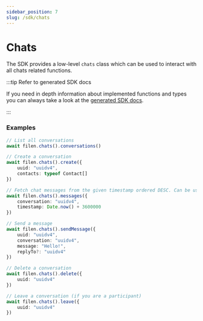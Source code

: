 ```yaml
---
sidebar_position: 7
slug: /sdk/chats
---
```


# Chats

The SDK provides a low-level `chats` class which can be used to interact with all chats related functions.

:::tip Refer to generated SDK docs

If you need in depth information about implemented functions and types you can always take a look at the [generated SDK docs](https://sdk-ts-docs.filen.io/classes/_internal_.Chats.html).

:::

### Examples

```ts
// List all conversations
await filen.chats().conversations()

// Create a conversation
await filen.chats().create({
	uuid: "uuidv4",
	contacts: typeof Contact[]
})

// Fetch chat messages from the given timestamp ordered DESC. Can be used for pagination.
await filen.chats().messages({
    conversation: "uuidv4",
    timestamp: Date.now() + 3600000
})

// Send a message
await filen.chats().sendMessage({
    uuid: "uuidv4",
    conversation: "uuidv4",
    message: "Hello!",
    replyTo?: "uuidv4"
})

// Delete a conversation
await filen.chats().delete({
	uuid: "uuidv4"
})

// Leave a conversation (if you are a participant)
await filen.chats().leave({
	uuid: "uuidv4"
})
```
